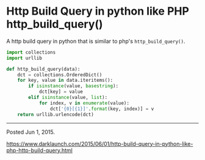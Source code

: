# Http Build Query in python like PHP http_build_query()

A http build query in python that is similar to php's `http_build_query()`.

```python
import collections
import urllib

def http_build_query(data):
    dct = collections.OrderedDict()
    for key, value in data.iteritems():
        if isinstance(value, basestring):
            dct[key] = value
        elif isinstance(value, list):
            for index, v in enumerate(value):
                dct['{0}[{1}]'.format(key, index)] = v
    return urllib.urlencode(dct)
```

---

Posted Jun 1, 2015.

https://www.darklaunch.com/2015/06/01/http-build-query-in-python-like-php-http-build-query.html